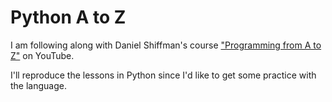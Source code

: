 # Python A to Z

I am following along with Daniel Shiffman's course ["Programming from A to Z"][a2z] on YouTube.

I'll reproduce the lessons in Python since I'd like to get some practice with the language.

[a2z]: https://www.youtube.com/playlist?list=PLRqwX-V7Uu6YrbSJBg32eTzUU50E2B8Ch "Programming A"
